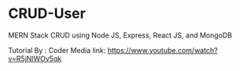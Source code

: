 # CRUD-User
MERN Stack CRUD using Node JS, Express, React JS, and MongoDB

Tutorial By : Coder Media
link: https://www.youtube.com/watch?v=R5jNlWOv5qk
